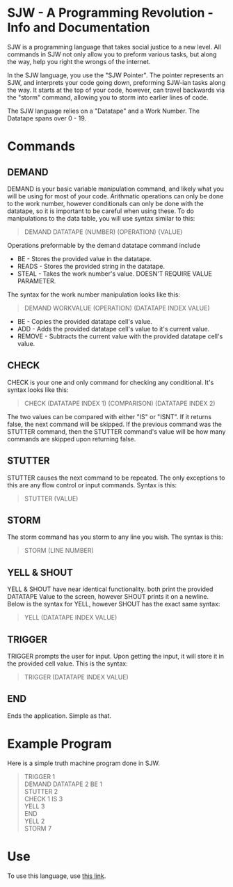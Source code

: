 # SJW - A Programming Revolution - Info and Documentation

SJW is a programming language that takes social justice to a new level. All commands in SJW not only allow you to preform various tasks, but along the way, help you right the wrongs of the internet.  
  
In the SJW language, you use the "SJW Pointer". The pointer represents an SJW, and interprets your code going down, preforming SJW-ian tasks along the way. It starts at the top of your code, however, can travel backwards via the "storm" command, allowing you to storm into earlier lines of code.
  
The SJW language relies on a "Datatape" and a Work Number. The Datatape spans over 0 - 19.
# Commands
## DEMAND
DEMAND is your basic variable manipulation command, and likely what you will be using for most of your code. Arithmatic operations can only be done to the work number, however conditionals can only be done with the datatape, so it is important to be careful when using these. To do manipulations to the data table, you will use syntax similar to this:
> DEMAND DATATAPE (NUMBER) (OPERATION) {VALUE}

Operations preformable by the demand datatape command include
- BE - Stores the provided value in the datatape.
- READS - Stores the provided string in the datatape.
- STEAL - Takes the work number's value. DOESN'T REQUIRE VALUE PARAMETER.

The syntax for the work number manipulation looks like this:
> DEMAND WORKVALUE (OPERATION) (DATATAPE INDEX VALUE)

- BE - Copies the provided datatape cell's value.
- ADD - Adds the provided datatape cell's value to it's current value.
- REMOVE - Subtracts the current value with the provided datatape cell's value.

## CHECK
CHECK is your one and only command for checking any conditional. It's syntax looks like this:
> CHECK (DATATAPE INDEX 1) (COMPARISON) (DATATAPE INDEX 2)

The two values can be compared with either "IS" or "ISNT". If it returns false, the next command will be skipped. If the previous command was the STUTTER command, then the STUTTER command's value will be how many commands are skipped upon returning false.

## STUTTER
STUTTER causes the next command to be repeated. The only exceptions to this are any flow control or input commands. Syntax is this:
> STUTTER (VALUE)

## STORM
The storm command has you storm to any line you wish. The syntax is this:
> STORM (LINE NUMBER)

## YELL & SHOUT
YELL & SHOUT have near identical functionality. both print the provided DATATAPE Value to the screen, however SHOUT prints it on a newline. Below is the syntax for YELL, however SHOUT has the exact same syntax:
> YELL (DATATAPE INDEX VALUE)

## TRIGGER
TRIGGER prompts the user for input. Upon getting the input, it will store it in the provided cell value. This is the syntax:
> TRIGGER (DATATAPE INDEX VALUE)

## END
Ends the application. Simple as that.

# Example Program
Here is a simple truth machine program done in SJW.
> TRIGGER 1  
> DEMAND DATATAPE 2 BE 1  
> STUTTER 2  
> CHECK 1 IS 3  
> YELL 3  
> END  
> YELL 2  
> STORM 7  

# Use
To use this language, use [this link](https://poleymagik.github.io/sjwlang/).
